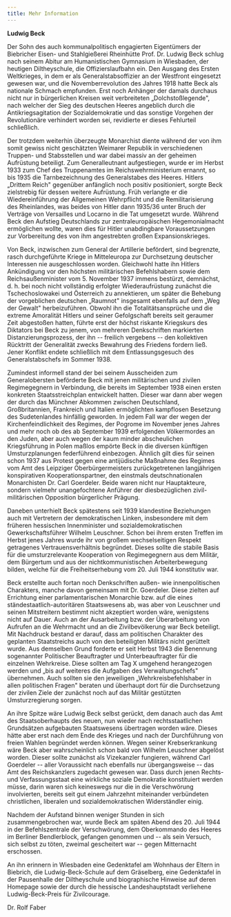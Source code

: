 ```yaml
---
title: Mehr Information
---
```

**Ludwig Beck**

Der Sohn des auch kommunalpolitisch engagierten Eigentümers der
Biebricher Eisen- und Stahlgießerei Rheinhütte Prof. Dr. Ludwig Beck
schlug nach seinem Abitur am Humanistischen Gymnasium in Wiesbaden, der
heutigen Diltheyschule, die Offizierslaufbahn ein. Den Ausgang des
Ersten Weltkrieges, in dem er als Generalstabsoffizier an der Westfront
eingesetzt gewesen war, und die Novemberrevolution des Jahres 1918 hatte
Beck als nationale Schmach empfunden. Erst noch Anhänger der damals
durchaus nicht nur in bürgerlichen Kreisen weit verbreiteten
„Dolchstoßlegende", nach welcher der Sieg des deutschen Heeres angeblich
durch die Antikriegsagitation der Sozialdemokratie und das sonstige
Vorgehen der Revolutionäre verhindert worden sei, revidierte er dieses
Fehlurteil schließlich.

Der trotzdem weiterhin überzeugte Monarchist diente während der von ihm
somit gewiss nicht geschätzten Weimarer Republik in verschiedenen
Truppen- und Stabsstellen und war dabei massiv an der geheimen
Aufrüstung beteiligt. Zum Generalleutnant aufgestiegen, wurde er im
Herbst 1933 zum Chef des Truppenamtes im Reichswehrministerium ernannt,
so bis 1935 die Tarnbezeichnung des Generalstabes des Heeres. Hitlers
„Drittem Reich" gegenüber anfänglich noch positiv positioniert, sorgte
Beck zielstrebig für dessen weitere Aufrüstung. Früh verlangte er die
Wiedereinführung der Allgemeinen Wehrpflicht und die Remilitarisierung
des Rheinlandes, was beides von Hitler dann 1935/36 unter Bruch der
Verträge von Versailles und Locarno in die Tat umgesetzt wurde. Während
Beck den Aufstieg Deutschlands zur zentraleuropäischen Hegemonialmacht
ermöglichen wollte, waren dies für Hitler unabdingbare Voraussetzungen
zur Vorbereitung des von ihm angestrebten großen Expansionskrieges.

Von Beck, inzwischen zum General der Artillerie befördert, sind
begrenzte, rasch durchgeführte Kriege in Mitteleuropa zur Durchsetzung
deutscher Interessen nie ausgeschlossen worden. Gleichwohl hatte ihn
Hitlers Ankündigung vor den höchsten militärischen Befehlshabern sowie
dem Reichsaußenminister vom 5. November 1937 immens bestürzt, demnächst,
d. h. bei noch nicht vollständig erfolgter Wiederaufrüstung zunächst die
Tschechoslowakei und Österreich zu annektieren, um später die Behebung
der vorgeblichen deutschen „Raumnot" insgesamt ebenfalls auf dem „Weg
der Gewalt" herbeizuführen. Obwohl ihn die Totalitätsansprüche und die
extreme Amoralität Hitlers und seiner Gefolgschaft bereits seit geraumer
Zeit abgestoßen hatten, führte erst der höchst riskante Kriegskurs des
Diktators bei Beck zu jenem, von mehreren Denkschriften markierten
Distanzierungsprozess, der ihn -- freilich vergebens -- den kollektiven
Rücktritt der Generalität zwecks Bewahrung des Friedens fordern ließ.
Jener Konflikt endete schließlich mit dem Entlassungsgesuch des
Generalstabschefs im Sommer 1938.

Zumindest informell stand der bei seinem Ausscheiden zum Generalobersten
beförderte Beck mit jenen militärischen und zivilen Regimegegnern in
Verbindung, die bereits im September 1938 einen ersten konkreten
Staatsstreichplan entwickelt hatten. Dieser war dann aber wegen der
durch das Münchner Abkommen zwischen Deutschland, Großbritannien,
Frankreich und Italien ermöglichten kampflosen Besetzung des
Sudetenlandes hinfällig geworden. In jedem Fall war der wegen der
Kirchenfeindlichkeit des Regimes, der Pogrome im November jenes Jahres
und mehr noch ob des ab September 1939 erfolgenden Völkermordes an den
Juden, aber auch wegen der kaum minder abscheulichen Kriegsführung in
Polen maßlos empörte Beck in die diversen künftigen Umsturzplanungen
federführend einbezogen. Ähnlich gilt dies für seinen schon 1937 aus
Protest gegen eine antijüdische Maßnahme des Regimes vom Amt des
Leipziger Oberbürgermeisters zurückgetretenen langjährigen konspirativen
Kooperationspartner, den einstmals deutschnationalen Monarchisten Dr.
Carl Goerdeler. Beide waren nicht nur Hauptakteure, sondern vielmehr
unangefochtene Anführer der diesbezüglichen zivil-militärischen
Opposition bürgerlicher Prägung.

Daneben unterhielt Beck spätestens seit 1939 klandestine Beziehungen
auch mit Vertretern der demokratischen Linken, insbesondere mit dem
früheren hessischen Innenminister und sozialdemokratischen
Gewerkschaftsführer Wilhelm Leuschner. Schon bei ihrem ersten Treffen im
Herbst jenes Jahres wurde ihr von großem wechselseitigen Respekt
getragenes Vertrauensverhältnis begründet. Dieses sollte die stabile
Basis für die umsturzrelevante Kooperation von Regimegegnern aus dem
Militär, dem Bürgertum und aus der nichtkommunistischen Arbeiterbewegung
bilden, welche für die Freiheitserhebung vom 20. Juli 1944 konstitutiv
war.

Beck erstellte auch fortan noch Denkschriften außen- wie
innenpolitischen Charakters, manche davon gemeinsam mit Dr. Goerdeler.
Diese zielten auf Errichtung einer parlamentarischen Monarchie bzw. auf
die eines ständestaatlich-autoritären Staatswesens ab, was aber von
Leuschner und seinen Mitstreitern bestimmt nicht akzeptiert worden wäre,
wenigstens nicht auf Dauer. Auch an der Ausarbeitung bzw. der
Überarbeitung von Aufrufen an die Wehrmacht und an die Zivilbevölkerung
war Beck beteiligt. Mit Nachdruck bestand er darauf, dass am politischen
Charakter des geplanten Staatstreichs auch von den beteiligten Militärs
nicht gerüttelt wurde. Aus demselben Grund forderte er seit Herbst 1943
die Benennung sogenannter Politischer Beauftragter und Unterbeauftragter
für die einzelnen Wehrkreise. Diese sollten am Tag X umgehend
herangezogen werden und „bis auf weiteres die Aufgaben des
Verwaltungschefs" übernehmen. Auch sollten sie den jeweiligen
„Wehrkreisbefehlshaber in allen politischen Fragen" beraten und
überhaupt dort für die Durchsetzung der zivilen Ziele der zunächst noch
auf das Militär gestützten Umsturzregierung sorgen.

An ihre Spitze wäre Ludwig Beck selbst gerückt, dem danach auch das Amt
des Staatsoberhaupts des neuen, nun wieder nach rechtsstaatlichen
Grundsätzen aufgebauten Staatswesens übertragen worden wäre. Dieses
hätte aber erst nach dem Ende des Krieges und nach der Durchführung von
freien Wahlen begründet werden können. Wegen seiner Krebserkrankung wäre
Beck aber wahrscheinlich schon bald von Wilhelm Leuschner abgelöst
worden. Dieser sollte zunächst als Vizekanzler fungieren, während Carl
Goerdeler -- aller Voraussicht nach ebenfalls nur übergangsweise -- das
Amt des Reichskanzlers zugedacht gewesen war. Dass durch jenen Rechts-
und Verfassungsstaat eine wirkliche soziale Demokratie konstituiert
werden müsse, darin waren sich keineswegs nur die in die Verschwörung
involvierten, bereits seit gut einem Jahrzehnt miteinander verbündeten
christlichen, liberalen und sozialdemokratischen Widerständler einig.

Nachdem der Aufstand binnen weniger Stunden in sich zusammengebrochen
war, wurde Beck am späten Abend des 20. Juli 1944 in der Befehlszentrale
der Verschwörung, dem Oberkommando des Heeres im Berliner Bendlerblock,
gefangen genommen und -- als sein Versuch, sich selbst zu töten, zweimal
gescheitert war -- gegen Mitternacht erschossen.

An ihn erinnern in Wiesbaden eine Gedenktafel am Wohnhaus der Eltern in
Biebrich, die Ludwig-Beck-Schule auf dem Gräselberg, eine Gedenktafel in
der Pausenhalle der Diltheyschule und biographische Hinweise auf deren
Homepage sowie der durch die hessische Landeshauptstadt verliehene
Ludwig-Beck-Preis für Zivilcourage.

Dr. Rolf Faber
